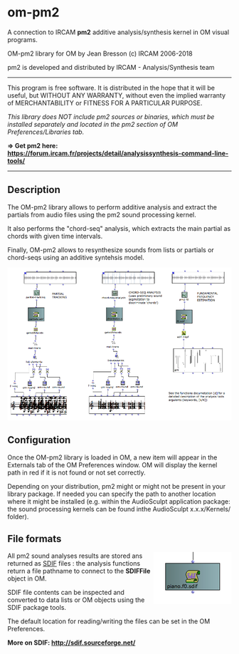 # om-pm2

A connection to IRCAM **pm2** additive analysis/synthesis kernel in OM visual programs.

OM-pm2 library for OM by Jean Bresson (c) IRCAM 2006-2018

pm2 is developed and distributed by IRCAM - Analysis/Synthesis team

*************
This program is free software. It is distributed in the hope that it will be useful, but WITHOUT ANY WARRANTY, without even the implied warranty of MERCHANTABILITY or FITNESS FOR A PARTICULAR PURPOSE. 

_This library does NOT include pm2 sources or binaries, which must be installed separately and located in the pm2 section of OM Preferences/Libraries tab._

**=> Get pm2 here: https://forum.ircam.fr/projects/detail/analysissynthesis-command-line-tools/**   


*************

## Description

The OM-pm2 library allows to perform additive analysis and extract the partials from audio files using the pm2 sound processing kernel.

It also performs the "chord-seq" analysis, which extracts the main partial as chords with given time intervals.

Finally, OM-pm2 allows to resynthesize sounds from lists or partials or chord-seqs using an additive syntehsis model.

<img src="./docs/images/om-pm2.png">


## Configuration

Once the OM-pm2 library is loaded in OM, a new item will appear in the Externals tab of the OM Preferences window. OM will display the kernel path in red if it is not found or not set correctly.

Depending on your distribution, pm2 might or might not be present in your library package. If needed you can specify the path to another location where it might be installed (e.g. within the AudioSculpt application package: the sound processing kernels can be found inthe AudioSculpt x.x.x/Kernels/ folder).

## File formats

<img src="./docs/images/sdiffile.png" align="right">

All pm2 sound analyses results are stored ans returned as [SDIF](http://sdif.sourceforge.net/)  files : the analysis functions return a file pathname to connect to the **SDIFFile** object in OM.

SDIF file contents can be inspected and converted to data lists or OM objects using the SDIF package tools.

The default location for reading/writing the files can be set in the OM Preferences.

**More on SDIF: http://sdif.sourceforge.net/**


